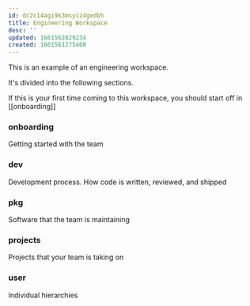 ```yaml
---
id: dc2c14agi9k3msyiz4gedbh
title: Engineering Workspace
desc: ''
updated: 1661562829234
created: 1661561275408
---
```


This is an example of an engineering workspace. 

It's divided into the following sections.

If this is your first time coming to this workspace, you should start off in [[onboarding]]

### onboarding

Getting started with the team

### dev

Development process. How code is written, reviewed, and shipped

### pkg

Software that the team is maintaining

### projects

Projects that your team is taking on 

### user

Individual hierarchies 
